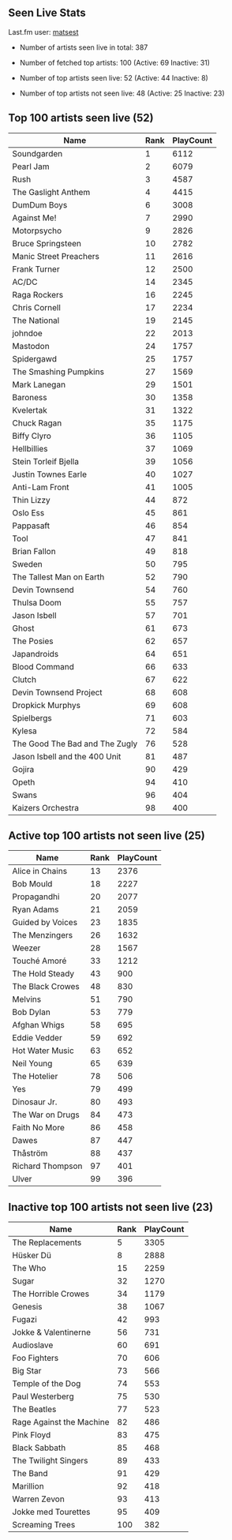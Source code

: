 ## Seen Live Stats

Last.fm user: [matsest](https://www.last.fm/user/matsest)

- Number of artists seen live in total: 387

- Number of fetched top artists: 100 (Active: 69 Inactive: 31)

- Number of top artists seen live: 52 (Active: 44 Inactive: 8)

- Number of top artists not seen live: 48 (Active: 25 Inactive: 23)

## Top 100 artists seen live (52)

Name                           | Rank | PlayCount
------------------------------ | ---- | ---------
Soundgarden                    | 1    | 6112     
Pearl Jam                      | 2    | 6079     
Rush                           | 3    | 4587     
The Gaslight Anthem            | 4    | 4415     
DumDum Boys                    | 6    | 3008     
Against Me!                    | 7    | 2990     
Motorpsycho                    | 9    | 2826     
Bruce Springsteen              | 10   | 2782     
Manic Street Preachers         | 11   | 2616     
Frank Turner                   | 12   | 2500     
AC/DC                          | 14   | 2345     
Raga Rockers                   | 16   | 2245     
Chris Cornell                  | 17   | 2234     
The National                   | 19   | 2145     
johndoe                        | 22   | 2013     
Mastodon                       | 24   | 1757     
Spidergawd                     | 25   | 1757     
The Smashing Pumpkins          | 27   | 1569     
Mark Lanegan                   | 29   | 1501     
Baroness                       | 30   | 1358     
Kvelertak                      | 31   | 1322     
Chuck Ragan                    | 35   | 1175     
Biffy Clyro                    | 36   | 1105     
Hellbillies                    | 37   | 1069     
Stein Torleif Bjella           | 39   | 1056     
Justin Townes Earle            | 40   | 1027     
Anti-Lam Front                 | 41   | 1005     
Thin Lizzy                     | 44   | 872      
Oslo Ess                       | 45   | 861      
Pappasaft                      | 46   | 854      
Tool                           | 47   | 841      
Brian Fallon                   | 49   | 818      
Sweden                         | 50   | 795      
The Tallest Man on Earth       | 52   | 790      
Devin Townsend                 | 54   | 760      
Thulsa Doom                    | 55   | 757      
Jason Isbell                   | 57   | 701      
Ghost                          | 61   | 673      
The Posies                     | 62   | 657      
Japandroids                    | 64   | 651      
Blood Command                  | 66   | 633      
Clutch                         | 67   | 622      
Devin Townsend Project         | 68   | 608      
Dropkick Murphys               | 69   | 608      
Spielbergs                     | 71   | 603      
Kylesa                         | 72   | 584      
The Good The Bad and The Zugly | 76   | 528      
Jason Isbell and the 400 Unit  | 81   | 487      
Gojira                         | 90   | 429      
Opeth                          | 94   | 410      
Swans                          | 96   | 404      
Kaizers Orchestra              | 98   | 400      

## Active top 100 artists not seen live (25)

Name             | Rank | PlayCount
---------------- | ---- | ---------
Alice in Chains  | 13   | 2376     
Bob Mould        | 18   | 2227     
Propagandhi      | 20   | 2077     
Ryan Adams       | 21   | 2059     
Guided by Voices | 23   | 1835     
The Menzingers   | 26   | 1632     
Weezer           | 28   | 1567     
Touché Amoré     | 33   | 1212     
The Hold Steady  | 43   | 900      
The Black Crowes | 48   | 830      
Melvins          | 51   | 790      
Bob Dylan        | 53   | 779      
Afghan Whigs     | 58   | 695      
Eddie Vedder     | 59   | 692      
Hot Water Music  | 63   | 652      
Neil Young       | 65   | 639      
The Hotelier     | 78   | 506      
Yes              | 79   | 499      
Dinosaur Jr.     | 80   | 493      
The War on Drugs | 84   | 473      
Faith No More    | 86   | 458      
Dawes            | 87   | 447      
Thåström         | 88   | 437      
Richard Thompson | 97   | 401      
Ulver            | 99   | 396      

## Inactive top 100 artists not seen live (23)

Name                     | Rank | PlayCount
------------------------ | ---- | ---------
The Replacements         | 5    | 3305     
Hüsker Dü                | 8    | 2888     
The Who                  | 15   | 2259     
Sugar                    | 32   | 1270     
The Horrible Crowes      | 34   | 1179     
Genesis                  | 38   | 1067     
Fugazi                   | 42   | 993      
Jokke & Valentinerne     | 56   | 731      
Audioslave               | 60   | 691      
Foo Fighters             | 70   | 606      
Big Star                 | 73   | 566      
Temple of the Dog        | 74   | 553      
Paul Westerberg          | 75   | 530      
The Beatles              | 77   | 523      
Rage Against the Machine | 82   | 486      
Pink Floyd               | 83   | 475      
Black Sabbath            | 85   | 468      
The Twilight Singers     | 89   | 433      
The Band                 | 91   | 429      
Marillion                | 92   | 418      
Warren Zevon             | 93   | 413      
Jokke med Tourettes      | 95   | 409      
Screaming Trees          | 100  | 382      
